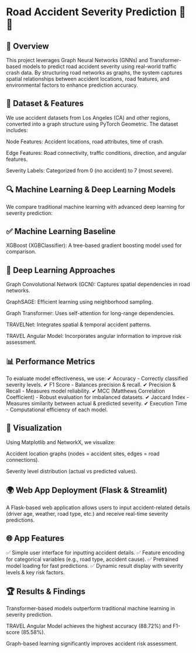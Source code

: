 # Road Accident Severity Prediction 🚗💥
## 📌 Overview
This project leverages Graph Neural Networks (GNNs) and Transformer-based models to predict road accident severity using real-world traffic crash data. By structuring road networks as graphs, the system captures spatial relationships between accident locations, road features, and environmental factors to enhance prediction accuracy.

## 📂 Dataset & Features
We use accident datasets from Los Angeles (CA) and other regions, converted into a graph structure using PyTorch Geometric. The dataset includes:

Node Features: Accident locations, road attributes, time of crash.

Edge Features: Road connectivity, traffic conditions, direction, and angular features.

Severity Labels: Categorized from 0 (no accident) to 7 (most severe).

## 🔍 Machine Learning & Deep Learning Models
We compare traditional machine learning with advanced deep learning for severity prediction:

## ✅ Machine Learning Baseline
XGBoost (XGBClassifier): A tree-based gradient boosting model used for comparison.

## 🚀 Deep Learning Approaches
Graph Convolutional Network (GCN): Captures spatial dependencies in road networks.

GraphSAGE: Efficient learning using neighborhood sampling.

Graph Transformer: Uses self-attention for long-range dependencies.

TRAVELNet: Integrates spatial & temporal accident patterns.

TRAVEL Angular Model: Incorporates angular information to improve risk assessment.

## 📊 Performance Metrics
To evaluate model effectiveness, we use:
✔ Accuracy - Correctly classified severity levels.
✔ F1 Score - Balances precision & recall.
✔ Precision & Recall - Measures model reliability.
✔ MCC (Matthews Correlation Coefficient) - Robust evaluation for imbalanced datasets.
✔ Jaccard Index - Measures similarity between actual & predicted severity.
✔ Execution Time - Computational efficiency of each model.

## 🎨 Visualization
Using Matplotlib and NetworkX, we visualize:

Accident location graphs (nodes = accident sites, edges = road connections).

Severity level distribution (actual vs predicted values).

## 🌍 Web App Deployment (Flask & Streamlit)
A Flask-based web application allows users to input accident-related details (driver age, weather, road type, etc.) and receive real-time severity predictions.

## 🌐 App Features
✅ Simple user interface for inputting accident details.
✅ Feature encoding for categorical variables (e.g., road type, accident cause).
✅ Pretrained model loading for fast predictions.
✅ Dynamic result display with severity levels & key risk factors.

## 🏆 Results & Findings
Transformer-based models outperform traditional machine learning in severity prediction.

TRAVEL Angular Model achieves the highest accuracy (88.72%) and F1-score (85.58%).

Graph-based learning significantly improves accident risk assessment.


